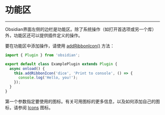 <!--
 * @Author: Raistlind johnd0712@gmail.com
 * @Date: 2024-01-18 10:18:00
 * @LastEditors: Raistlind
 * @LastEditTime: 2024-01-18 10:18:00
 * @Description:
-->

# 功能区

---

Obsidian界面左侧的边栏是功能区。除了系统操作（如打开首选项或另一个库）外，功能区还可以提供插件定义的操作。

要在功能区中添加操作，请使用 [addRibbonIcon()](https://docs.obsidian.md/Reference/TypeScript+API/Plugin/addRibbonIcon) 方法：

```ts
import { Plugin } from 'obsidian';

export default class ExamplePlugin extends Plugin {
  async onload() {
    this.addRibbonIcon('dice', 'Print to console', () => {
      console.log('Hello, you!');
    });
  }
}
```

第一个参数指定要使用的图标。有关可用图标的更多信息，以及如何添加自己的图标，请参阅 [Icons](https://docs.obsidian.md/Plugins/User+interface/Icons) 图标。
